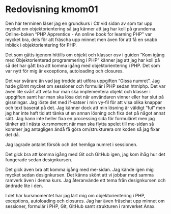 ---
---
Redovisning kmom01
=========================

Den här terminen läser jag en grundkurs i C# vid sidan av som tar upp mycket om objektorientering så jag känner att jag har koll på grunderna. Online-boken “PHP Apprentice - An online book for learning PHP” var mycket bra, dels för att fräscha upp minnet men även för att få en snabb inblick i objektorientering för PHP.

Det som gåtts igenom hittills om objekt och klasser osv i guiden “Kom igång med Objektorienterad programmering i PHP” känner jag att jag har koll på så det har gått bra att komma igång med objektorientering i PHP. Det som var nytt för mig är exceptions, autoloading och closures.

Det var svårare än vad jag trodde att utföra uppgiften “Gissa numret”. Jag hade glömt mycket om sessioner och formulär i PHP sedan htmlphp. Det var även lite svårt att veta hur man ska implementera objekt och klasser i uppgiften samt hur man ska lösa det när användaren vinner eller har slut på gissningar. Jag löste det med if-satser i min vy-fil för att visa olika knappar och text baserat på det. Jag känner dock att min lösning är väldigt “ful” men jag har inte haft tid att tänka ut en annan lösning och fixa det på något annat sätt. Jag hann inte heller fixa en processing sida för formuläret men jag tänker att i nästa kursmoment när man ska flytta spelet till me-sidan så kommer jag antagligen ändå få göra om/strukturera om koden så jag fixar det då.

Jag lagrade antalet försök och det hemliga numret i sessionen.

Det gick bra att komma igång med Git och GitHub igen, jag kom ihåg hur det fungerade sedan designkursen.

Det gick även bra att komma igång med me-sidan. Jag kände igen mig mycket sedan designkursen. Det känns skönt att vi jobbar med samma ramverk även i denna kurs. Jag återanvände ett tema från designkursen och ändrade lite i den.

I det här kursmomentet har jag lärt mig om objektorientering i PHP, exceptions, autoloading och closures. Jag har även fräschat upp minnet om sessioner, formulär i PHP, Git, GitHub samt strukturen i ramverket Anax.
